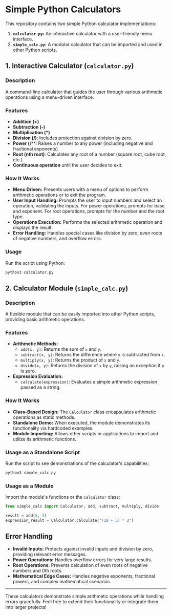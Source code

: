 # Simple Python Calculators

This repository contains two simple Python calculator implementations:

1. **`calculator.py`:** An interactive calculator with a user-friendly menu interface.
2. **`simple_calc.py`:** A modular calculator that can be imported and used in other Python scripts.

## 1. Interactive Calculator (`calculator.py`)

### Description
A command-line calculator that guides the user through various arithmetic operations using a menu-driven interface.

### Features
- **Addition (+)**
- **Subtraction (-)**
- **Multiplication (*)**
- **Division (/)**: Includes protection against division by zero.
- **Power (**)**: Raises a number to any power (including negative and fractional exponents)
- **Root (nth root)**: Calculates any root of a number (square root, cube root, etc.)
- **Continuous operation** until the user decides to exit.

### How It Works
- **Menu Driven:** Presents users with a menu of options to perform arithmetic operations or to exit the program.
- **User Input Handling:** Prompts the user to input numbers and select an operation, validating the inputs. For power operations, prompts for base and exponent. For root operations, prompts for the number and the root type.
- **Operations Execution:** Performs the selected arithmetic operation and displays the result.
- **Error Handling:** Handles special cases like division by zero, even roots of negative numbers, and overflow errors.

### Usage
Run the script using Python:
```bash
python3 calculator.py
```

## 2. Calculator Module (`simple_calc.py`)

### Description
A flexible module that can be easily imported into other Python scripts, providing basic arithmetic operations.

### Features
- **Arithmetic Methods:**
  - `add(x, y)`: Returns the sum of `x` and `y`.
  - `subtract(x, y)`: Returns the difference where `y` is subtracted from `x`.
  - `multiply(x, y)`: Returns the product of `x` and `y`.
  - `divide(x, y)`: Returns the division of `x` by `y`, raising an exception if `y` is zero.
- **Expression Evaluation:**
  - `calculate(expression)`: Evaluates a simple arithmetic expression passed as a string.

### How It Works
- **Class-Based Design:** The `Calculator` class encapsulates arithmetic operations as static methods.
- **Standalone Demo:** When executed, the module demonstrates its functionality via hardcoded examples.
- **Module Importing:** Allows other scripts or applications to import and utilize its arithmetic functions.

### Usage as a Standalone Script
Run the script to see demonstrations of the calculator's capabilities:
```bash
python3 simple_calc.py
```

### Usage as a Module
Import the module's functions or the `Calculator` class:
```python
from simple_calc import Calculator, add, subtract, multiply, divide

result = add(5, 3)
expression_result = Calculator.calculate("(10 + 5) * 2")
```

## Error Handling
- **Invalid Inputs:** Protects against invalid inputs and division by zero, providing relevant error messages.
- **Power Operations:** Handles overflow errors for very large results.
- **Root Operations:** Prevents calculation of even roots of negative numbers and 0th roots.
- **Mathematical Edge Cases:** Handles negative exponents, fractional powers, and complex mathematical scenarios.

---

These calculators demonstrate simple arithmetic operations while handling errors gracefully. Feel free to extend their functionality or integrate them into larger projects!
